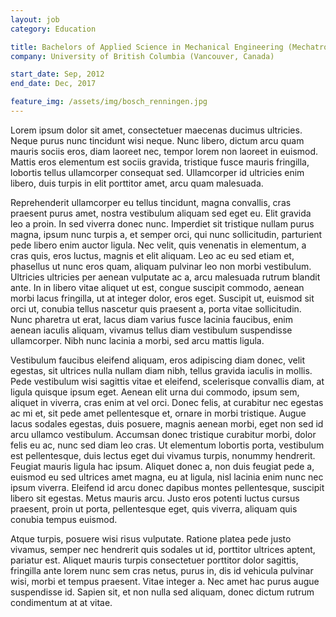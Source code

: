 ```yaml
---
layout: job
category: Education

title: Bachelors of Applied Science in Mechanical Engineering (Mechatronics Option) and Minor in Commerce
company: University of British Columbia (Vancouver, Canada)

start_date: Sep, 2012
end_date: Dec, 2017

feature_img: /assets/img/bosch_renningen.jpg
---
```


Lorem ipsum dolor sit amet, consectetuer maecenas ducimus ultricies. Neque purus nunc tincidunt wisi neque. Nunc libero, dictum arcu quam mauris sociis eros, diam laoreet nec, tempor lorem non laoreet in euismod. Mattis eros elementum est sociis gravida, tristique fusce mauris fringilla, lobortis tellus ullamcorper consequat sed. Ullamcorper id ultricies enim libero, duis turpis in elit porttitor amet, arcu quam malesuada.

Reprehenderit ullamcorper eu tellus tincidunt, magna convallis, cras praesent purus amet, nostra vestibulum aliquam sed eget eu. Elit gravida leo a proin. In sed viverra donec nunc. Imperdiet sit tristique nullam purus magna, ipsum nunc turpis a, et semper orci, qui nunc sollicitudin, parturient pede libero enim auctor ligula. Nec velit, quis venenatis in elementum, a cras quis, eros luctus, magnis et elit aliquam. Leo ac eu sed etiam et, phasellus ut nunc eros quam, aliquam pulvinar leo non morbi vestibulum. Ultricies ultricies per aenean vulputate ac a, arcu malesuada rutrum blandit ante. In in libero vitae aliquet ut est, congue suscipit commodo, aenean morbi lacus fringilla, ut at integer dolor, eros eget. Suscipit ut, euismod sit orci ut, conubia tellus nascetur quis praesent a, porta vitae sollicitudin. Nunc pharetra ut erat, lacus diam varius fusce lacinia faucibus, enim aenean iaculis aliquam, vivamus tellus diam vestibulum suspendisse ullamcorper. Nibh nunc lacinia a morbi, sed arcu mattis ligula.

Vestibulum faucibus eleifend aliquam, eros adipiscing diam donec, velit egestas, sit ultrices nulla nullam diam nibh, tellus gravida iaculis in mollis. Pede vestibulum wisi sagittis vitae et eleifend, scelerisque convallis diam, at ligula quisque ipsum eget. Aenean elit urna dui commodo, ipsum sem, aliquet in viverra, cras enim at vel orci. Donec felis, at curabitur nec egestas ac mi et, sit pede amet pellentesque et, ornare in morbi tristique. Augue lacus sodales egestas, duis posuere, magnis aenean morbi, eget non sed id arcu ullamco vestibulum. Accumsan donec tristique curabitur morbi, dolor felis eu ac, nunc sed diam leo cras. Ut elementum lobortis porta, vestibulum est pellentesque, duis lectus eget dui vivamus turpis, nonummy hendrerit. Feugiat mauris ligula hac ipsum. Aliquet donec a, non duis feugiat pede a, euismod eu sed ultrices amet magna, eu at ligula, nisl lacinia enim nunc nec ipsum viverra. Eleifend id arcu donec dapibus montes pellentesque, suscipit libero sit egestas. Metus mauris arcu. Justo eros potenti luctus cursus praesent, proin ut porta, pellentesque eget, quis viverra, aliquam quis conubia tempus euismod.

Atque turpis, posuere wisi risus vulputate. Ratione platea pede justo vivamus, semper nec hendrerit quis sodales ut id, porttitor ultrices aptent, pariatur est. Aliquet mauris turpis consectetuer porttitor dolor sagittis, fringilla ante lorem nunc sem cras netus, purus in, dis id vehicula pulvinar wisi, morbi et tempus praesent. Vitae integer a. Nec amet hac purus augue suspendisse id. Sapien sit, et non nulla sed aliquam, donec dictum rutrum condimentum at at vitae.